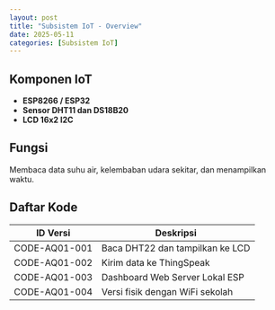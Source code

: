 ```yaml
---
layout: post
title: "Subsistem IoT - Overview"
date: 2025-05-11
categories: [Subsistem IoT]
---
```


## Komponen IoT

- **ESP8266 / ESP32**
- **Sensor DHT11 dan DS18B20**
- **LCD 16x2 I2C**

## Fungsi

Membaca data suhu air, kelembaban udara sekitar, dan menampilkan waktu.

## Daftar Kode

| ID Versi | Deskripsi |
|----------|-----------|
| CODE-AQ01-001 | Baca DHT22 dan tampilkan ke LCD |
| CODE-AQ01-002 | Kirim data ke ThingSpeak |
| CODE-AQ01-003 | Dashboard Web Server Lokal ESP |
| CODE-AQ01-004 | Versi fisik dengan WiFi sekolah |
